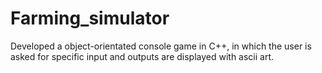 # Farming_simulator
Developed a object-orientated console game in C++, in which the user is asked for specific input and outputs are displayed with ascii art.
